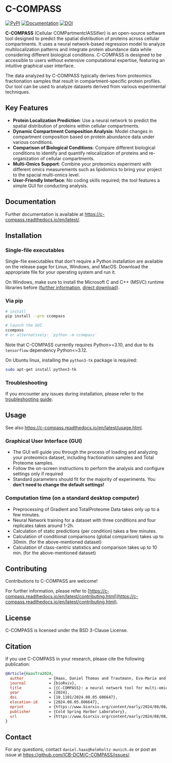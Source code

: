 # C-COMPASS

[![PyPI](https://badge.fury.io/py/ccompass.svg)](https://badge.fury.io/py/ccompass)
[![Documentation](https://readthedocs.org/projects/c-compass/badge/?version=latest)](https://c-compass.readthedocs.io)
[![DOI](https://zenodo.org/badge/916143374.svg)](https://doi.org/10.5281/zenodo.14712134)


**C-COMPASS** (Cellular COMPartmentclASSifier) is an open-source software tool designed to predict the spatial distribution of proteins across cellular compartments. It uses a neural network-based regression model to analyze multilocalization patterns and integrate protein abundance data while considering different biological conditions. C-COMPASS is designed to be accessible to users without extensive computational expertise, featuring an intuitive graphical user interface.

The data analyzed by C-COMPASS typically derives from proteomics fractionation samples that result in compartment-specific protein profiles. Our tool can be used to analyze datasets derived from various experimental techniques.

## Key Features

- **Protein Localization Prediction**: Use a neural network to predict the spatial distribution of proteins within cellular compartments.
- **Dynamic Compartment Composition Analysis**: Model changes in compartment composition based on protein abundance data under various conditions.
- **Comparison of Biological Conditions**: Compare different biological conditions to identify and quantify relocalization of proteins and re-organization of cellular compartments.
- **Multi-Omics Support**: Combine your proteomics experiment with different omics measurements such as lipidomics to bring your project to the spacial multi-omics level.
- **User-Friendly Interface**: No coding skills required; the tool features a simple GUI for conducting analysis.

## Documentation

Further documentation is available at https://c-compass.readthedocs.io/en/latest/.

## Installation

### Single-file executables

Single-file executables that don't require a Python installation are available
on the release page for Linux, Windows, and MacOS. Download the appropriate
file for your operating system and run it.

On Windows, make sure to install the Microsoft C and C++ (MSVC) runtime
libraries before ([further information](ttps://learn.microsoft.com/en-us/cpp/windows/latest-supported-vc-redist?view=msvc-170),
[direct download](https://aka.ms/vs/17/release/vc_redist.x64.exe)).

### Via pip

```bash
# install
pip install --pre ccompass

# launch the GUI
ccompass
# or alternatively: `python -m ccompass`
```

Note that C-COMPASS currently requires Python>=3.10, and due to its
`tensorflow` dependency Python<=3.12.

On Ubuntu linux, installing the `python3-tk` package is required:

```bash
sudo apt-get install python3-tk
```

### Troubleshooting

If you encounter any issues during installation, please refer to the
[troubleshooting guide](https://c-compass.readthedocs.io/en/latest/troubleshooting.html).

## Usage

See also https://c-compass.readthedocs.io/en/latest/usage.html.

### Graphical User Interface (GUI)

* The GUI will guide you through the process of loading and analyzing your
  proteomics dataset, including fractionation samples and Total Proteome
  samples.
* Follow the on-screen instructions to perform the analysis and configure
  settings only if required
* Standard parameters should fit for the majority of experiments.
  You **don't need to change the default settings!**

### Computation time (on a standard desktop computer)

* Preprocessing of Gradient and TotalProteome Data takes only up to a few
  minutes.
* Neural Network training for a dataset with three conditions and four
  replicates takes around 1-2h.
* Calculation of static predictions (per condition) takes a few minutes.
* Calculation of conditional comparisons (global comparison) takes up to
  30min. (for the above-mentioned dataset)
* Calculation of class-centric statistics and comparison takes up to 10 min.
  (for the above-mentioned dataset)

## Contributing

Contributions to C-COMPASS are welcome!

For further information, please refer to
[https://c-compass.readthedocs.io/en/latest/contributing.html](https://c-compass.readthedocs.io/en/latest/contributing.html).

## License

C-COMPASS is licensed under the BSD 3-Clause License.

## Citation

If you use C-COMPASS in your research, please cite the following publication:

```bibtex
@Article{HaasTra2024,
  author           = {Haas, Daniel Thomas and Trautmann, Eva-Maria and Mao, Xia and Gerl, Mathias J. and Klose, Christian and Cheng, Xiping and Hasenauer, Jan and Krahmer, Natalie},
  journal          = {bioRxiv},
  title            = {{C-COMPASS}: a neural network tool for multi-omic classification of cell compartments},
  year             = {2024},
  doi              = {10.1101/2024.08.05.606647},
  elocation-id     = {2024.08.05.606647},
  eprint           = {https://www.biorxiv.org/content/early/2024/08/08/2024.08.05.606647.full.pdf},
  publisher        = {Cold Spring Harbor Laboratory},
  url              = {https://www.biorxiv.org/content/early/2024/08/08/2024.08.05.606647},
}
```

## Contact

For any questions, contact `daniel.haas@helmholtz-munich.de` or post an
issue at https://github.com/ICB-DCM/C-COMPASS/issues/.

